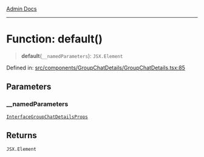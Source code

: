 [Admin Docs](/)

***

# Function: default()

> **default**(`__namedParameters`): `JSX.Element`

Defined in: [src/components/GroupChatDetails/GroupChatDetails.tsx:85](https://github.com/PalisadoesFoundation/talawa-admin/blob/main/src/components/GroupChatDetails/GroupChatDetails.tsx#L85)

## Parameters

### \_\_namedParameters

[`InterfaceGroupChatDetailsProps`](../../types/Chat/interface/interfaces/InterfaceGroupChatDetailsProps.md)

## Returns

`JSX.Element`
